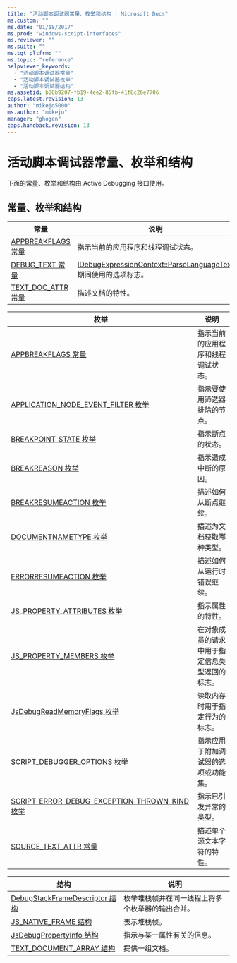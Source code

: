 ```yaml
---
title: "活动脚本调试器常量、枚举和结构 | Microsoft Docs"
ms.custom: ""
ms.date: "01/18/2017"
ms.prod: "windows-script-interfaces"
ms.reviewer: ""
ms.suite: ""
ms.tgt_pltfrm: ""
ms.topic: "reference"
helpviewer_keywords: 
  - "活动脚本调试器常量"
  - "活动脚本调试器枚举"
  - "活动脚本调试器结构"
ms.assetid: b80b9207-fb19-4ee2-85fb-41f8c26e7706
caps.latest.revision: 13
author: "mikejo5000"
ms.author: "mikejo"
manager: "ghogen"
caps.handback.revision: 13
---
```

# 活动脚本调试器常量、枚举和结构
下面的常量、枚举和结构由 Active Debugging 接口使用。  
  
## 常量、枚举和结构  
  
|常量|说明|  
|--------|--------|  
|[APPBREAKFLAGS 常量](../../winscript/reference/appbreakflags-enumeration.md)|指示当前的应用程序和线程调试状态。|  
|[DEBUG\_TEXT 常量](../../winscript/reference/debug-text-constants.md)|[IDebugExpressionContext::ParseLanguageText](../../winscript/reference/idebugexpressioncontext-parselanguagetext.md) 期间使用的选项标志。|  
|[TEXT\_DOC\_ATTR 常量](../../winscript/reference/text-doc-attr-constants.md)|描述文档的特性。|  
  
|枚举|说明|  
|--------|--------|  
|[APPBREAKFLAGS 常量](../../winscript/reference/appbreakflags-enumeration.md)|指示当前的应用程序和线程调试状态。|  
|[APPLICATION\_NODE\_EVENT\_FILTER 枚举](../../winscript/reference/application-node-event-filter-enumeration.md)|指示要使用筛选器排除的节点。|  
|[BREAKPOINT\_STATE 枚举](../../winscript/reference/breakpoint-state-enumeration.md)|指示断点的状态。|  
|[BREAKREASON 枚举](../../winscript/reference/breakreason-enumeration.md)|指示造成中断的原因。|  
|[BREAKRESUMEACTION 枚举](../../winscript/reference/breakresumeaction-enumeration.md)|描述如何从断点继续。|  
|[DOCUMENTNAMETYPE 枚举](../../winscript/reference/documentnametype-enumeration.md)|描述为文档获取哪种类型。|  
|[ERRORRESUMEACTION 枚举](../../winscript/reference/errorresumeaction-enumeration.md)|描述如何从运行时错误继续。|  
|[JS\_PROPERTY\_ATTRIBUTES 枚举](../../winscript/reference/js-property-attributes-enumeration.md)|指示属性的特性。|  
|[JS\_PROPERTY\_MEMBERS 枚举](../../winscript/reference/js-property-members-enumeration.md)|在对象成员的请求中用于指定信息类型返回的标志。|  
|[JsDebugReadMemoryFlags 枚举](../../winscript/reference/jsdebugreadmemoryflags-enumeration.md)|读取内存时用于指定行为的标志。|  
|[SCRIPT\_DEBUGGER\_OPTIONS 枚举](../../winscript/reference/script-debugger-options-enumeration.md)|指示应用于附加调试器的选项或功能集。|  
|[SCRIPT\_ERROR\_DEBUG\_EXCEPTION\_THROWN\_KIND 枚举](../../winscript/reference/script-error-debug-exception-thrown-kind-enumeration.md)|指示已引发异常的类型。|  
|[SOURCE\_TEXT\_ATTR 常量](../../winscript/reference/source-text-attr-enumeration.md)|描述单个源文本字符的特性。|  
  
|结构|说明|  
|--------|--------|  
|[DebugStackFrameDescriptor 结构](../../winscript/reference/debugstackframedescriptor-structure.md)|枚举堆栈帧并在同一线程上将多个枚举器的输出合并。|  
|[JS\_NATIVE\_FRAME 结构](../../winscript/reference/js-native-frame-structure.md)|表示堆栈帧。|  
|[JsDebugPropertyInfo 结构](../../winscript/reference/jsdebugpropertyinfo-structure.md)|指示与某一属性有关的信息。|  
|[TEXT\_DOCUMENT\_ARRAY 结构](../../winscript/reference/text-document-array-structure.md)|提供一组文档。|